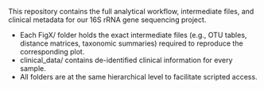 This repository contains the full analytical workflow, intermediate files, and clinical metadata for our 16S rRNA gene sequencing project.
- Each FigX/ folder holds the exact intermediate files (e.g., OTU tables, distance matrices, taxonomic summaries) required to reproduce the corresponding plot.
- clinical_data/ contains de-identified clinical information for every sample.
- All folders are at the same hierarchical level to facilitate scripted access.
